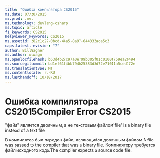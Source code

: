 ```yaml
---
title: "Ошибка компилятора CS2015"
ms.date: 07/20/2015
ms.prod: .net
ms.technology: devlang-csharp
ms.topic: article
f1_keywords: CS2015
helpviewer_keywords: CS2015
ms.assetid: 282c1c27-0bcd-44a5-8a97-644333aca5c3
caps.latest.revision: "7"
author: BillWagner
ms.author: wiwagn
ms.openlocfilehash: b53d4b27c97a0e709b305f01c01004759ea20494
ms.sourcegitcommit: bd1ef61f4bb794b25383d3d72e71041a5ced172e
ms.translationtype: MT
ms.contentlocale: ru-RU
ms.lasthandoff: 10/18/2017
---
```

# <a name="compiler-error-cs2015"></a><span data-ttu-id="36684-102">Ошибка компилятора CS2015</span><span class="sxs-lookup"><span data-stu-id="36684-102">Compiler Error CS2015</span></span>
<span data-ttu-id="36684-103">"файл" является двоичным, а не текстовым файлом</span><span class="sxs-lookup"><span data-stu-id="36684-103">'file' is a binary file instead of a text file</span></span>  
  
 <span data-ttu-id="36684-104">В компилятор был передан файл, являющийся двоичным файлом.</span><span class="sxs-lookup"><span data-stu-id="36684-104">A file was passed to the compiler that was a binary file.</span></span> <span data-ttu-id="36684-105">Компилятору требуется файл исходного кода.</span><span class="sxs-lookup"><span data-stu-id="36684-105">The compiler expects a source code file.</span></span>
